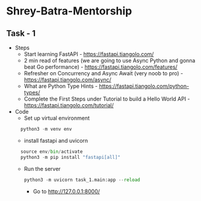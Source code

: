 # Shrey-Batra-Mentorship

## Task - 1
- Steps
  - Start learning FastAPI - https://fastapi.tiangolo.com/
  - 2 min read of features (we are going to use Async Python and gonna beat Go performance) - https://fastapi.tiangolo.com/features/
  - Refresher on Concurrency and Async Await (very noob to pro) - https://fastapi.tiangolo.com/async/
  - What are Python Type Hints - https://fastapi.tiangolo.com/python-types/
  - Complete the First Steps under Tutorial to build a Hello World API - https://fastapi.tiangolo.com/tutorial/
- Code
  - Set up virtual environment
  ```python
    python3 -m venv env
  ```
  - install fastapi and uvicorn
  ```python
    source env/bin/activate
    python3 -m pip install "fastapi[all]"
  ```
  - Run the server
    ```python
    python3 -m uvicorn task_1.main:app --reload
    ```
    - Go to http://127.0.0.1:8000/




